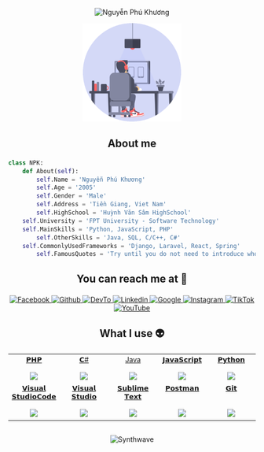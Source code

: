 <p align="center">
  <img src="https://readme-typing-svg.demolab.com?font=Recursive&size=30&duration=3000&pause=700&color=FF5733&center=true&vCenter=true&width=450&lines=Hello%2C+I'm+Nguyễn+Phú+Khương;I'm+Currently+Learning" alt="Nguyễn Phú Khương">
</p>
<p align="center">
	<a href="https://github.com/npk-0709">
	<img src="anim.gif" width = "200" alt="NGUYEN PHU KHUONG">
	</a>
</p>

<h2 align="center">About me</h2>

```Python
class NPK:
    def About(self):
        self.Name = 'Nguyễn Phú Khương'
        self.Age = '2005'
        self.Gender = 'Male'
        self.Address = 'Tiền Giang, Viet Nam'
        self.HighSchool = 'Huỳnh Văn Sâm HighSchool'
	self.University = 'FPT University - Software Technology'
	self.MainSkills = 'Python, JavaScript, PHP'
        self.OtherSkills = 'Java, SQL, C/C++, C#'
	self.CommonlyUsedFrameworks = 'Django, Laravel, React, Spring'
        self.FamousQuotes = 'Try until you do not need to introduce who you are! !'
```

## <p align="center">You can reach me at 🌹</p>

<p align="center">
  <a href="https://www.facebook.com/npk070905">
    <img src="https://static.xx.fbcdn.net/rsrc.php/v3/y0/r/eFZD1KABzRA.png" alt="Facebook" height="30" width="30">
  </a>
	
  <a href="https://github.com/npk-0709">
    <img src="https://www.vectorlogo.zone/logos/github/github-tile.svg" alt="Github" height="30" width="30">
  </a>
  
  <a href="https://dev.to/npk0709">
    <img src="https://www.vectorlogo.zone/logos/devto/devto-icon.svg" alt="DevTo" height="30" width="30">
  </a>
	
  <a href="https://www.linkedin.com/in/nguyen-phu-khuong0709/">
    <img src="https://www.vectorlogo.zone/logos/linkedin/linkedin-icon.svg" alt="Linkedin" height="30" width="30">
  </a>
  
  <a href="mailto:dev.phukhuong0709@hotmail.com">
    <img src="https://www.vectorlogo.zone/logos/google/google-icon.svg" alt="Google" height="30" width="30">
  </a>
	
  <a href="https://www.instagram.com/_khuong.dzvipno1_/">
    <img src="https://www.vectorlogo.zone/logos/instagram/instagram-icon.svg" alt="Instagram" height="30" width="30">
  </a>
  
  <a href="https://www.tiktok.com/@nguyen.phu.khuong0709">
    <img src="https://raw.githubusercontent.com/gilbarbara/logos/master/logos/tiktok-icon.svg" alt="TikTok" height="30" width="30">
  </a>
  
  <a href="https://www.youtube.com/channel/UC5D8KHfofbAdPrXR7wtXGGA">
    <img src="https://www.vectorlogo.zone/logos/youtube/youtube-icon.svg" alt="YouTube" height="30" width="30">
  </a>
</p>

## <p align="center">What I use :alien:</p>

<table align="center">
  <tbody>
    <tr valign="top">
      <td width="20%" align="center">
	<a href="https://www.facebook.com/npk070905">
		<span>𝗣𝗛𝗣</span><br><br>
        <img height="64px" src="https://cdn.svgporn.com/logos/php.svg">
	 </a>
      </td>
      <td width="20%" align="center">
	 <a href="https://www.facebook.com/npk070905">
		<span>𝗖#</span><br><br>
		<img height="64px" src="https://cdn.svgporn.com/logos/c-sharp.svg">
	 </a>
      </td>
      <td width="20%" align="center">
	<a href="https://docs.oracle.com/java/">
		<span>Java</span><br><br>
		<img height="64px" src="https://cdn.svgporn.com/logos/java.svg">
	 </a>
      </td>
	<td width="20%" align="center">
		<a href="https://dart.dev/guides">
        <span>𝗝𝗮𝘃𝗮𝗦𝗰𝗿𝗶𝗽𝘁</span><br><br>
        <img height="64px" src="https://cdn.svgporn.com/logos/javascript.svg">
		</a>
      </td>
      <td width="20%" align="center">
	      <a href="https://docs.python.org/3/">
        <span>𝗣𝘆𝘁𝗵𝗼𝗻</span><br><br>
        <img height="64px" src="https://cdn.svgporn.com/logos/python.svg">
	      </a>
      </td>
    </tr>
    <tr valign="top">
	<td width="20%" align="center">
		<a href="https://code.visualstudio.com/docs">
        <span>𝗩𝗶𝘀𝘂𝗮𝗹<br> 𝗦𝘁𝘂𝗱𝗶𝗼𝗖𝗼𝗱𝗲</span><br><br>
        <img height="64px" src="https://cdn.worldvectorlogo.com/logos/visual-studio-code-1.svg">
		</a>
      </td>
	<td width="20%" align="center">
		<a href="https://docs.microsoft.com/visualstudio/ide/?view=vs-2019">
        <span>𝗩𝗶𝘀𝘂𝗮𝗹<br> 𝗦𝘁𝘂𝗱𝗶𝗼</span><br><br>
        <img height="64px" src="https://cdn.worldvectorlogo.com/logos/visual-studio-2013.svg">
		</a>
      </td>
      <td width="20%" align="center">
	      <a href="https://developer.android.com/docs">
        <span>𝗦𝘂𝗯𝗹𝗶𝗺𝗲<br> 𝗧𝗲𝘅𝘁</span><br><br>
        <img height="64px" src="https://www.sublimehq.com/images/sublime_text.png">
	      </a>
      </td>
	    <td width="20%" align="center">
	<a href="">
		<span>𝗣𝗼𝘀𝘁𝗺𝗮𝗻</span><br><br><br>
		<img height="64px" src="https://uxwing.com/wp-content/themes/uxwing/download/brands-and-social-media/postman-icon.png">
	</a>
      </td>
      <td width="20%" align="center">
	      <a href="https://git-scm.com/doc">
        <span>𝗚𝗶𝘁</span><br><br><br>
        <img height="64px" src="https://cdn.svgporn.com/logos/git-icon.svg">
	      </a>
      </td>
    </tr>
  </tbody>
</table>

##

<p align="center"><img src="https://thumbs.gfycat.com/GoodnaturedFondGaur-size_restricted.gif" alt="Synthwave" height="300" width="500"></p>
